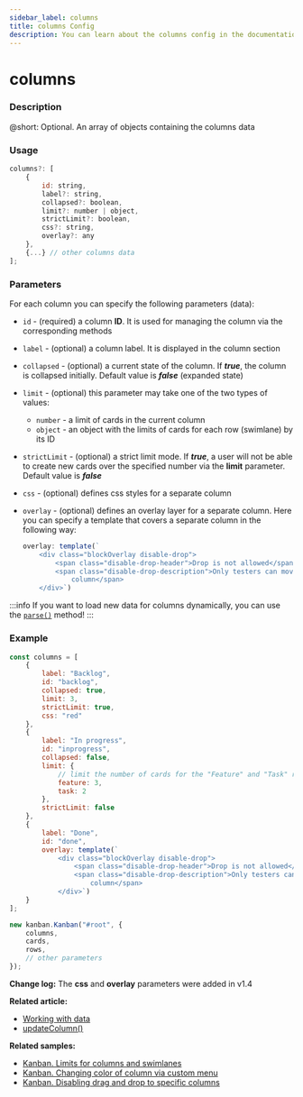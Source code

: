 ```yaml
---
sidebar_label: columns
title: columns Config
description: You can learn about the columns config in the documentation of the DHTMLX JavaScript Kanban library. Browse developer guides and API reference, try out code examples and live demos, and download a free 30-day evaluation version of DHTMLX Kanban.
---
```


# columns

### Description

@short: Optional. An array of objects containing the columns data

### Usage

~~~jsx {}
columns?: [
    {
        id: string,
        label?: string,
        collapsed?: boolean,
        limit?: number | object,
        strictLimit?: boolean,
        css?: string,
        overlay?: any
    },
    {...} // other columns data
];
~~~

### Parameters

For each column you can specify the following parameters (data):

- `id` - (required) a column **ID**. It is used for managing the column via the corresponding methods 
- `label` - (optional) a column label. It is displayed in the column section
- `collapsed` - (optional) a current state of the column. If ***true***, the column is collapsed initially. Default value is ***false*** (expanded state)
- `limit` - (optional) this parameter may take one of the two types of values:
    - `number` - a limit of cards in the current column
    - `object` - an object with the limits of cards for each row (swimlane) by its ID
- `strictLimit` - (optional) a strict limit mode. If ***true***, a user will not be able to create new cards over the specified number via the **limit** parameter. Default value is ***false*** 
- `css` - (optional) defines css styles for a separate column
- `overlay` - (optional) defines an overlay layer for a separate column. Here you can specify a template that covers a separate column in the following way:

    ~~~jsx {}
    overlay: template(`
        <div class="blockOverlay disable-drop">
            <span class="disable-drop-header">Drop is not allowed</span>
            <span class="disable-drop-description">Only testers can move cards to this
                column</span>
        </div>`)
    ~~~

:::info
If you want to load new data for columns dynamically, you can use the [`parse()`](../../methods/js_kanban_parse_method) method!
:::

### Example

~~~jsx {1-31,34}
const columns = [
    { 
        label: "Backlog", 
        id: "backlog",
        collapsed: true,
        limit: 3,
        strictLimit: true,
        css: "red" 
    },
    { 
        label: "In progress", 
        id: "inprogress",
        collapsed: false,
        limit: {
            // limit the number of cards for the "Feature" and "Task" rows of the "In progress" column
            feature: 3, 
            task: 2
        },
        strictLimit: false
    },
    { 
        label: "Done", 
        id: "done",
        overlay: template(`
            <div class="blockOverlay disable-drop">
                <span class="disable-drop-header">Drop is not allowed</span>
                <span class="disable-drop-description">Only testers can move cards to this
                    column</span>
            </div>`) 
    }
];

new kanban.Kanban("#root", {
    columns,
    cards,
    rows,
    // other parameters
});
~~~

**Change log:** The **css** and **overlay** parameters were added in v1.4

**Related article:**
- [Working with data](../../../guides/working_with_data)
- [updateColumn()](api/methods/js_kanban_updatecolumn_method.md)

**Related samples:**
- [Kanban. Limits for columns and swimlanes](https://snippet.dhtmlx.com/2blo6hx8?tag=kanban)
- [Kanban. Changing color of column via custom menu](https://snippet.dhtmlx.com/fnlvd2g5?tag=kanban)
- [Kanban. Disabling drag and drop to specific columns](https://snippet.dhtmlx.com/nfv59yif?tag=kanban)